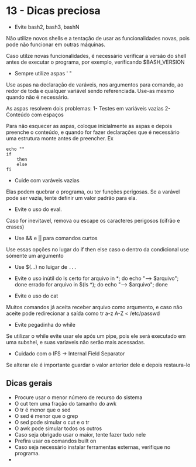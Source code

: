 #  13 - Dicas preciosa

*  Evite bash2, bash3, bashN

Não utilize novos shells e a tentação de usar as funcionalidades novas, pois
pode não funcionar em outras máquinas.

Caso utilze novas funcionalidades, é necessário verificar a versão do shell
antes de executar o programa, por exemplo, veríficando $BASH_VERSION


*  Sempre utilize aspas ' " 

Use aspas na declaração de varáveis, nos argumentos para comando, ao redor de
toda e qualquer variável sendo referenciada. Use-as mesmo quando não é
necessário.

As aspas resolvem dois problemas:
1- Testes em variáveis vazias
2- Conteúdo com espaços

Para não esquecer as aspas, coloque inicialmente as aspas e depois preenche o
conteúdo, e quando for fazer declarações que é necessário uma estrutura monte
antes de preencher. Ex
```
echo ""
if
	then
	else
fi
```


*  Cuide com varáveis vazias

Elas podem quebrar o programa, ou ter funções perigosas. Se a varável pode ser
vazia, tente definir um valor padrão para ela. 


*  Evite o uso do eval.

Caso for inevitavel, remova ou escape os caracteres perigosos (cifrão e crases)


*  Use && e || para comandos curtos

Use essas opções no lugar do if then else caso o dentro da condicional use
sómente um argumento


*  Use $(...) no luigar de `...`


*  Evite o uso inútil do ls
certo
for arquivo in *; do echo "--> $arquivo"; done
errado
for arquivo in $(ls *); do echo "--> $arquivo"; done


*  Evite o uso do cat

Muitos comandos já aceita receber arquivo como arqumento, e caso não aceite
pode redirecionar a saída como tr a-z A-Z < /etc/passwd


*  Evite pegadinha do while

Se utilizar o while evite usar ele após um pipe, pois ele será executado em uma
subshel, e suas variaveis não serão mais acessadas.


*  Cuidado com o IFS -> Internal Field Separator

Se alterar ele é importante guardar o valor anterior dele e depois restaura-lo

##  Dicas gerais
* Procure usar o menor número de recurso do sistema
* O cut tem uma fração do tamanho do awk
* O tr é menor que o sed
* O sed é menor que o grep
* O sed pode simular o cut e o tr
* O awk pode simular todos os outros
* Caso seja obrigado usar o maior, tente fazer tudo nele
* Prefira usar os comandos built on
* Caso seja necessário instalar ferramentas externas, verifique no programa.
*
